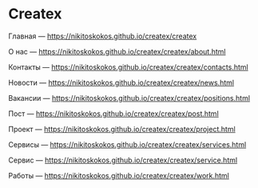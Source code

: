# Createx
Главная — https://nikitoskokos.github.io/createx/createx

О нас — https://nikitoskokos.github.io/createx/createx/about.html

Контакты — https://nikitoskokos.github.io/createx/createx/contacts.html

Новости — https://nikitoskokos.github.io/createx/createx/news.html

Вакансии — https://nikitoskokos.github.io/createx/createx/positions.html

Пост — https://nikitoskokos.github.io/createx/createx/post.html

Проект — https://nikitoskokos.github.io/createx/createx/project.html

Сервисы — https://nikitoskokos.github.io/createx/createx/services.html

Сервис — https://nikitoskokos.github.io/createx/createx/service.html

Работы — https://nikitoskokos.github.io/createx/createx/work.html